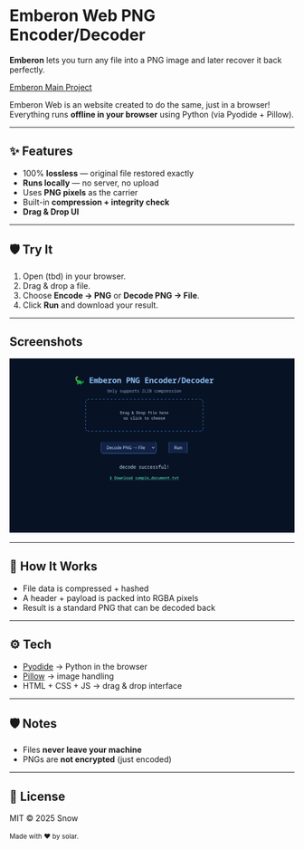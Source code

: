 # Emberon Web PNG Encoder/Decoder

**Emberon** lets you turn any file into a PNG image and later recover it back perfectly.

[Emberon Main Project](https://github.com/tempdev-bit/emberon-web)

Emberon Web is an website created to do the same, just in a browser!
Everything runs **offline in your browser** using Python (via Pyodide + Pillow).  

---

## ✨ Features
- 100% **lossless** — original file restored exactly  
- **Runs locally** — no server, no upload  
- Uses **PNG pixels** as the carrier  
- Built-in **compression + integrity check**  
- **Drag & Drop UI**  

---

## 🛡️ Try It
1. Open (tbd) in your browser.  
2. Drag & drop a file.  
3. Choose **Encode → PNG** or **Decode PNG → File**.  
4. Click **Run** and download your result.  

---

## Screenshots

![emberon](image.png)

---

## 📂 How It Works
- File data is compressed + hashed  
- A header + payload is packed into RGBA pixels  
- Result is a standard PNG that can be decoded back  

---

## ⚙️ Tech
- [Pyodide](https://pyodide.org) → Python in the browser  
- [Pillow](https://pillow.readthedocs.io) → image handling  
- HTML + CSS + JS → drag & drop interface  

---

## 🛡️ Notes
- Files **never leave your machine**  
- PNGs are **not encrypted** (just encoded)  

---

## 📜 License
MIT © 2025 Snow

<sup> Made with ❤️ by solar. <sup>
